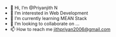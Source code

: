- 👋 Hi, I’m @Priyanjith N
- 👀 I’m interested in Web Development 
- 🌱 I’m currently learning MEAN Stack 
- 💞️ I’m looking to collaborate on ...
- 📫 How to reach me jithpriyan2006@gmail.com

<!---
Priyanjith-N/Priyanjith-N is a ✨ special ✨ repository because its `README.md` (this file) appears on your GitHub profile.
You can click the Preview link to take a look at your changes.
--->
